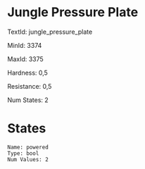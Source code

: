 # Jungle Pressure Plate

TextId: jungle_pressure_plate

MinId: 3374

MaxId: 3375

Hardness: 0,5

Resistance: 0,5


Num States: 2

# States
```
Name: powered
Type: bool
Num Values: 2
```